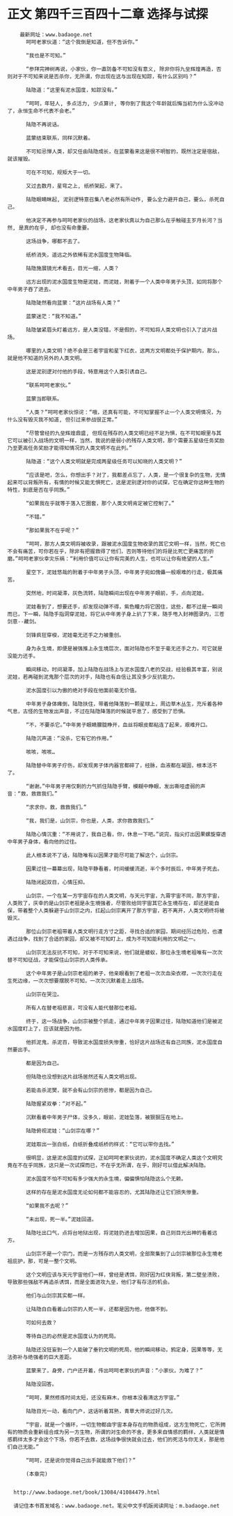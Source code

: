 # 正文 第四千三百四十二章 选择与试探
        最新网址：www.badaoge.net
          呵呵老家伙道：“这个我倒是知道，但不告诉你。”
      
          “我也是不可知。”
      
          “参拜完神树再说，小家伙，你一直防备不可知没有意义, 除非你将九垒辉煌再造，否则对于不可知来说是否杀你，无所谓，你出现在这与出现在知踪，有什么区别吗？”
      
          陆隐道：“这里有泥水国度，知踪没有。”
      
          “呵呵，年轻人, 多点活力, 少点算计, 等你到了我这个年龄就后悔当初为什么没冲动了，永恒生命不代表不会老。”
      
          陆隐不再说话。
      
          蓝蒙结束联系，同样沉默着。
      
          不可知忌惮人类，却又任由陆隐成长，在蓝蒙看来这是很不明智的，既然注定是宿敌，就该摧毁。
      
          可在不可知，规矩大于一切。
      
          又过去数月，星穹之上, 纸桥架起，来了。
      
          陆隐眼睛眯起, 泥别逻特意召集八老必然有所动作, 要么全力避开自己，要么，杀死自己。
      
          他决定不再参与呵呵老家伙的战场，这老家伙真以为自己那么在乎触碰主岁月长河？当然, 是真的在乎, 却也没有命重要。
      
          这场战争，哪都不去了。
      
          纸桥消失，遥远之外依稀有泥水国度生物降临。
      
          陆隐施展镜光术看去，目光一缩，人类？
      
          远方出现的泥水国度生物是泥娃，而泥娃，附着于一个人类中年男子头顶，如同将那个中年男子吞了进去。
      
          陆隐陡然看向蓝蒙：“这片战场有人类？”
      
          蓝蒙迷茫：“我不知道。”
      
          陆隐皱紧眉头盯着远方，是人类没错，不是假的，不可知将人类文明也引入了这片战场。
      
          哪里的人类文明？绝不会是三者宇宙和星下红衣，这两方文明都处于保护期内，那么，就是他不知道的另外的人类文明。
      
          这是泥别逻对付他的手段，特意用这个人类引诱自己。
      
          “联系呵呵老家伙。”
      
          蓝蒙当即联系。
      
          “人类？”呵呵老家伙惊诧：“哦，还真有可能，不可知掌握不止一个人类文明情况，为什么没有毁灭我不知道, 但引过来参战很正常。”
      
          “尽管曾经的九垒辉煌鼎盛, 但现在残存的人类文明已经不足为惧，在不可知眼里与其它可以被引入战场的文明一样，当然，我说的是弱小的残存人类文明，那个需要五星级任务奖励乃至更高任务奖励才能得知情况的人类文明不在此列。”
      
          陆隐道：“这个人类文明就是完成两星级任务可以知晓的人类文明？”
      
          “应该是吧，怎么，你想出手？对了，我都差点忘了，人类，是一个很复杂的生物，无情起来可以背叛所有，有情的时候又能无惧死亡，这是泥别逻对你的试探，它在确定你这种生物的特性，到底是否在乎同族。”
      
          “如果我在乎就等于落入它圈套，那个人类文明肯定被它控制了。”
      
          “不错。”
      
          “那如果我不在乎呢？”
      
          “呵呵，那方人类文明将被收录，跟被泥水国度生物收录的其它文明一样，当然，死亡也不会有痛苦，可你若在乎，除非有把握救得了他们，否则等待他们的将是比死亡更痛苦的折磨。”呵呵老家伙幸灾乐祸：“利用价值可以让你有完美的人生，也可以让你有绝望的人生。”
      
          星空下，泥娃悠哉的附着于中年男子头顶，中年男子宛如傀儡一般艰难的行走，极其痛苦。
      
          突然地，时间凝滞，灰色流转，陆隐瞬间出现在中年男子眼前，手，点向泥娃。
      
          泥娃看到了，想要还手，却发现动弹不得，紫色瞳力将它困住，这些，都不过是一瞬间而已，下一瞬，陆隐手指洞穿泥娃，将它从中年男子身上扒了下来，随手甩入封神图录内，三苍剑意--藏剑。
      
          剑锋疯狂穿梭，泥娃毫无还手之力被重创。
      
          身为永生境，即便是被强推上永生境层次，面对陆隐也不至于毫无还手之力，可它就是没能力还手。
      
          瞬间移动，时间凝滞，加上陆隐在战场上与泥水国度八老的交战，经验极其丰富，别说泥娃，若再碰到泥鬼那个层次的对手，陆隐也有自信让其没多少反抗能力。
      
          泥水国度引以为傲的绝对手段在他面前毫无价值。
      
          中年男子身体瘫倒，陆隐扶住，带着他降落到一颗星球上，周边草木丛生，充斥着各种气息，古怪的生物发出声音，不过在陆隐降落的时候就平息了，感受到了恐惧。
      
          “不，不要杀它。”中年男子眼睛朦胧睁开，血丝将眼皮都粘连了起来，艰难开口。
      
          陆隐沉声道：“没杀，它有它的作用。”
      
          咳咳，咳咳…
      
          陆隐替中年男子疗伤，却发现男子体内器官都碎了，经脉，血液都在凝固，根本活不了。
      
          “谢谢。”中年男子用仅剩的力气抓住陆隐手臂，模糊中睁眼，发出嘶哑虚弱的声音：“救，救救我们。”
      
          “求求你，救，救救我们。”
      
          “我，我们是，山剑宗，你也是，人类，求你救救我们。”
      
          陆隐心情沉重：“不用说了，我自己看，你，休息一下吧。”说完，指尖打出因果螺旋穿透中年男子身体，看向他的过往。
      
          此人根本说不了话，陆隐唯有以因果才能尽可能了解这个，山剑宗。
      
          因果过往一幕幕出现，陆隐平静看着，时间缓缓流逝，半个多时辰后，中年男子死去。
      
          陆隐闭起双目，心情压抑。
      
          山剑宗，一个在某一方宇宙存在的人类文明，与天元宇宙，九霄宇宙不同，那方宇宙，人类败了，庆幸的是山剑宗老祖是永生境强者，尽管败给同宇宙其它永生境存在，却还是能自保，带着整个人类躲避于山剑宗之内，扛起山剑宗离开了那方宇宙，若不离开，人类文明终将被毁灭。
      
          那位山剑宗老祖带着人类文明行走方寸之距，寻找合适的家园，期间经历过危险，也遭遇过战争，找到了合适的家园，却又被不可知盯上，成为不可知能利用的文明之一。
      
          山剑宗无法反抗不可知，对于不可知来说，他们就是蝼蚁，那位永生境老祖唯有一次次替不可知征战，才能保住山剑宗的人类传承。
      
          这个中年男子是山剑宗老祖的弟子，他亲眼看到了老祖一次次血染衣襟，一次次行走在生死边缘，一次次想要摆脱不可知，一次次沉默着走上战场。
      
          山剑宗在哭泣。
      
          所有人在替老祖悲哀，可没有人能代替那位老祖。
      
          终于，这一场战争，山剑宗被整个抓走，通过中年男子因果过往，陆隐知道他们是被泥水国度盯上了，应该就是因为他。
      
          他抓泥鬼，杀泥百，导致泥水国度损失惨重，恰好这片战场还有自己同族，泥水国度自然要出手。
      
          都是因为自己。
      
          但陆隐也没想到这片战场居然还有人类文明出现。
      
          若能击杀泥樊，就不会有山剑宗的悲惨，都是因为自己。
      
          陆隐握紧双拳：“对不起。”
      
          沉默看着中年男子尸体，没多久，眼前，泥娃坠落，被狠狠压在地上。
      
          陆隐俯视泥娃：“山剑宗在哪？”
      
          泥娃取出一张白纸，白纸折叠成纸桥的样式：“它可以带你去找。”
      
          很明显，这是泥水国度的试探，正如呵呵老家伙说的，泥水国度不确定人类这个文明究竟在不在乎同族，这只是一次试探而已，不在乎无所谓，在乎，刚好可以借此解决陆隐。
      
          泥水国度不怕不可知有多少强大的永生境，偏偏惧怕陆隐这么个无赖。
      
          这样的存在是泥水国度无论如何都不能容忍的，尤其陆隐还让它们损失惨重。
      
          “如果我不去呢？”
      
          “未出现，死一半。”泥娃回道。
      
          陆隐吐出口气，点将台地狱出现，将泥娃扔进去增加因果，自己则目光出神的看着远方。
      
          山剑宗不是一个宗门，而是一方残存的人类文明，全部聚集到了山剑宗被那位永生境老祖庇护，那，可是一整个文明。
      
          这个文明应该与天元宇宙他们一样，曾经是诱饵，刚好因为红侠背叛，第二壁垒溃败，导致那些强敌不再追杀诱饵，而是全面进攻九垒，他们才有存活的机会。
      
          他们与山剑宗其实都一样。
      
          让陆隐白白看着山剑宗的人死一半，还都是因为他，他做不到。
      
          可如何去救？
      
          等待自己的必然是泥水国度认为的死局。
      
          陆隐还没狂妄到一个人能破了垂钓文明的死局，他的瞬间移动，鸦定身，因果等等，无法弥补与绝强者的巨大差距。
      
          蓝蒙来了，身旁，门户还开着，传出呵呵老家伙的声音：“小家伙，为难了？”
      
          陆隐没回答。
      
          “呵呵，果然修炼时间太短，还没有麻木，你根本没看清这方宇宙。”
      
          陆隐目光一动，看向门户，这话听着耳熟，青草大师说过好几次。
      
          “宇宙，就是一个循环，一切生物都由宇宙本身存在的物质组成，这方生物死亡，它所拥有的物质会重新组合成为另一方生物，所谓的对生命的不舍，更多来自情感的羁绊，人类就是情感羁绊太多才会这个下场，你若不去救，这场战争很快就会过去，他们的死活与你无关，那是他们自己无能。”
      
          “呵呵，还是说你觉得自己出手就能救下他们？”
      
          (本章完)
      
      
      http://www.badaoge.net/book/13084/41084479.html
      
      请记住本书首发域名：www.badaoge.net。笔尖中文手机版阅读网址：m.badaoge.net